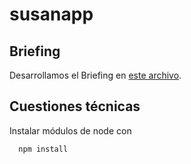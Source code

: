 # susanapp

## Briefing

Desarrollamos el Briefing en [este archivo](Briefing/briefing.md).

## Cuestiones técnicas

Instalar módulos de node con

````
  npm install
````
